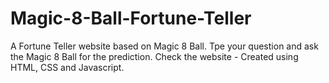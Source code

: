 # Magic-8-Ball-Fortune-Teller
A Fortune Teller website based on Magic 8 Ball. Tpe your question and ask the Magic 8 Ball for the prediction.
Check the website - 
Created using HTML, CSS and Javascript.
